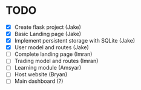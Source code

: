 # TODO

- [x] Create flask project (Jake)
- [x] Basic Landing page (Jake)
- [x] Implement persistent storage with SQLite (Jake)
- [x] User model and routes (Jake)
- [ ] Complete landing page (Imran)
- [ ] Trading model and routes (Imran)
- [ ] Learning module (Amsyar)
- [ ] Host website (Bryan)
- [ ] Main dashboard (?)
